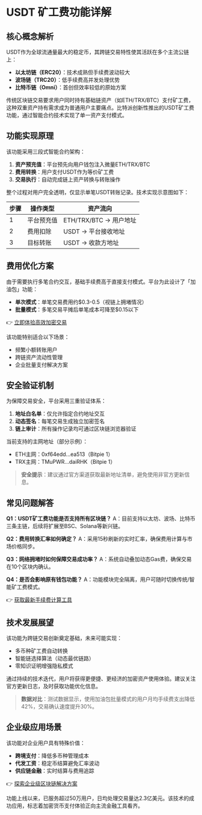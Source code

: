 # USDT 矿工费功能详解

## 核心概念解析
USDT作为全球流通量最大的稳定币，其跨链交易特性使其活跃在多个主流公链上：
- **以太坊链（ERC20）**：技术成熟但手续费波动较大
- **波场链（TRC20）**：低手续费高并发处理优势
- **比特币链（Omni）**：首创但效率较低的原始方案

传统区块链交易要求用户同时持有基础链资产（如ETH/TRX/BTC）支付矿工费，这种双重资产持有需求成为普通用户主要痛点。比特派创新性推出的USDT矿工费功能，通过智能合约技术实现了单一资产支付模式。

## 功能实现原理
该功能采用三段式智能合约架构：
1. **资产预充值**：平台预先向用户钱包注入微量ETH/TRX/BTC
2. **费用转换**：用户支付USDT作为等价矿工费
3. **交易执行**：自动完成链上资产转换与转账操作

整个过程对用户完全透明，仅显示单笔USDT转账记录。技术实现示意图如下：

| 步骤 | 操作类型       | 资产流向                     |
|------|----------------|------------------------------|
| 1    | 平台预充值     | ETH/TRX/BTC → 用户地址       |
| 2    | 费用扣除       | USDT → 平台接收地址          |
| 3    | 目标转账       | USDT → 收款方地址            |

## 费用优化方案
由于需要执行多笔合约交互，基础手续费高于直接支付模式。平台为此设计了「加油包」功能：
- **单次模式**：单笔交易费用约$0.3-0.5（视链上拥堵情况）
- **批量模式**：多笔交易平摊后单笔成本可降至$0.15以下

👉 [立即体验高效加密交易](https://bit.ly/okx_welcome)

该功能特别适合以下场景：
- 频繁小额转账用户
- 跨链资产流动性管理
- 企业批量支付解决方案

## 安全验证机制
为保障交易安全，平台采用三重验证体系：
1. **地址白名单**：仅允许指定合约地址交互
2. **动态签名**：每笔交易生成独立加密签名
3. **链上审计**：所有操作记录均可通过区块链浏览器验证

当前支持的主网地址（部分示例）：
- ETH主网：0xf64edd...ea513（Bitpie 1）
- TRX主网：TMuPWR...daiRHK（Bitpie 1）

> **安全提示**：建议通过官方渠道获取最新地址清单，避免使用非官方更新信息。

## 常见问题解答

**Q1：USDT矿工费功能是否支持所有区块链？**
A：目前支持以太坊、波场、比特币三条主链，后续将扩展至BSC、Solana等新兴链。

**Q2：费用转换汇率如何确定？**
A：采用15秒刷新的实时汇率，确保费用计算与市场价格同步。

**Q3：网络拥堵时如何保障交易成功率？**
A：系统自动叠加动态Gas费，确保交易在10个区块内确认。

**Q4：是否会影响原有钱包功能？**
A：功能模块完全隔离，用户可随时切换传统/智能矿工费模式。

👉 [获取最新手续费计算工具](https://bit.ly/okx_welcome)

## 技术发展展望
该功能为跨链交易创新奠定基础，未来可能实现：
- 多币种矿工费自动转换
- 智能链选择算法（动态最优链路）
- 零知识证明增强隐私模式

通过持续的技术迭代，用户将获得更便捷、更经济的加密资产使用体验。建议关注官方更新日志，及时获取功能优化信息。

> **数据对比**：测试数据显示，使用加油包批量模式的用户月均手续费支出降低42%，交易确认速度提升30%。

## 企业级应用场景
该功能对企业用户具有特殊价值：
- **跨境支付**：降低多币种管理成本
- **代发工资**：稳定币结算避免汇率波动
- **供应链金融**：实时结算与费用追踪

👉 [探索企业级区块链解决方案](https://bit.ly/okx_welcome)

功能上线以来，已服务超过50万用户，日均处理交易量达2.3亿美元。该技术的成功应用，标志着加密货币支付体验正向主流金融工具看齐。